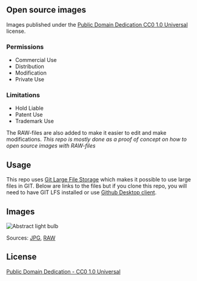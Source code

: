 Open source images
------------------

Images published under the [Public Domain Dedication CC0 1.0 Universal](http://creativecommons.org/publicdomain/zero/1.0/) license.

### Permissions

* Commercial Use
* Distribution
* Modification
* Private Use

### Limitations

* Hold Liable
* Patent Use
* Trademark Use

The RAW-files are also added to make it easier to edit and make modifications.
*This repo is mostly done as a proof of concept on how to open source images with RAW-files*

## Usage
This repo uses [Git Large File Storage](https://git-lfs.github.com/) which makes it possible to use large files in GIT. Below are links to the files but if you clone this repo, you will need to have GIT LFS installed or use [Github Desktop client](https://desktop.github.com/).

## Images
![Abstract light bulb](images/light_bulb_small.jpg)

Sources: [JPG](images/light_bulb.jpg), [RAW](images/light_bulb.CR2)

## License
[Public Domain Dedication - CC0 1.0 Universal](http://creativecommons.org/publicdomain/zero/1.0/)

